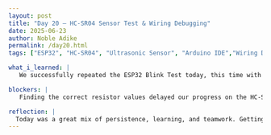 ```yaml
---
layout: post
title: "Day 20 – HC-SR04 Sensor Test & Wiring Debugging"
date: 2025-06-23
author: Noble Adike
permalink: /day20.html
tags: ["ESP32", "HC-SR04", "Ultrasonic Sensor", "Arduino IDE","Wiring Debugging", "Gas Sensor"]

what_i_learned: |
   We successfully repeated the ESP32 Blink Test today, this time with the microcontroller fully seated on the breadboard and powered via a USB-to-Serial module and proper power rails. I learned how to use a voltage divider (1kΩ and 2kΩ resistors) to safely connect the Echo pin of the HC-SR04 ultrasonic sensor to the ESP32’s GPIO18. I followed the correct wiring schematic: VCC to 3.3V, GND to ground, Trig to GPIO 5, and Echo to GPIO 18 (initially through the voltage divider). After uploading the test code to the ESP32 and opening the Serial Monitor, we saw only 0.0 cm as the output—this suggested an error in either wiring or logic. Dr. Efe introduced us to a hardware expert named Blessing, who helped reconfigure the wiring entirely and removed the resistors. Once rewired, the sensor started functioning correctly, and we received accurate distance measurements on the Serial Monitor. We also began setting up the gas sensor circuit. While we didn’t finish the full connection due to time, we now understand its pinout and how it should be integrated with the ESP32.

blockers: |
   Finding the correct resistor values delayed our progress on the HC-SR04 setup. Our initial wiring (with the voltage divider) didn't produce correct readings, leading to wasted time and repeated failed tests.

reflection: |
  Today was a great mix of persistence, learning, and teamwork. Getting the ultrasonic sensor to finally output correct distance readings felt like a big win after running into the zero-value issue. I now understand how critical precise wiring is for microcontroller-based systems, especially when dealing with sensor voltages and GPIO logic. Blessing’s walkthrough reminded me that sometimes the best approach is to simplify and double-check the basics rather than over-engineering. Although we didn’t finish the gas sensor setup, we’re set up well for tomorrow and gaining confidence in our hands-on circuitry work.
---
```

